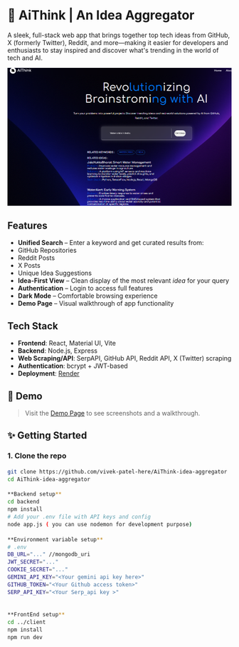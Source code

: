 # 🧠 AiThink | An Idea Aggregator

A sleek, full-stack web app that brings together top tech ideas from GitHub, X (formerly Twitter), Reddit, and more—making it easier for developers and enthusiasts to stay inspired and discover what's trending in the world of tech and AI.

![Screenshot](./client/public/readmeDemo.PNG)

##  Features

-  **Unified Search** – Enter a keyword and get curated results from:
  - GitHub Repositories
  - Reddit Posts
  - X Posts
  - Unique Idea Suggestions
- **Idea-First View** – Clean display of the most relevant *idea* for your query
- **Authentication** – Login to access full features
- **Dark Mode** – Comfortable browsing experience
- **Demo Page** – Visual walkthrough of app functionality

## Tech Stack

- **Frontend**: React, Material UI, Vite
- **Backend**: Node.js, Express
- **Web Scraping/API**: SerpAPI, GitHub API, Reddit API, X (Twitter) scraping
- **Authentication**: bcrypt + JWT-based 
- **Deployment**: [Render](https://render.com) 

## 📸 Demo

> Visit the [Demo Page](https://your-site.com/demo) to see screenshots and a walkthrough.

## ✨ Getting Started

### 1. Clone the repo

```bash
git clone https://github.com/vivek-patel-here/AiThink-idea-aggregator
cd AiThink-idea-aggregator

**Backend setup**
cd backend
npm install
# Add your .env file with API keys and config
node app.js ( you can use nodemon for development purpose)

**Environment variable setup**
# .env
DB_URL="..." //mongodb_uri
JWT_SECRET="..."
COOKIE_SECRET="..."
GEMINI_API_KEY="<Your gemini api key here>"
GITHUB_TOKEN="<Your Github access token>"
SERP_API_KEY="<Your Serp_api key >"


**FrontEnd setup**
cd ../client
npm install 
npm run dev


